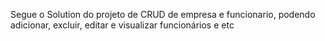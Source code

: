 Segue o Solution do projeto de CRUD de empresa e funcionario, podendo adicionar, excluir, editar e visualizar funcionários e etc

